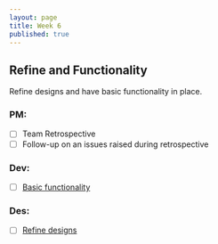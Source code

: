 ```yaml
---
layout: page
title: Week 6
published: true
---
```



## Refine and Functionality

Refine designs and have basic functionality in place.

### PM:
* [ ] Team Retrospective
* [ ] Follow-up on an issues raised during retrospective

### Dev:
* [ ] [Basic functionality](basic-functionality.md)

### Des:
* [ ] [Refine designs](refine-design.md)
